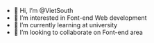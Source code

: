 - 👋 Hi, I’m @VietSouth
- 👀 I’m interested in Font-end Web development
- 🌱 I’m currently learning at university
- 💞️ I’m looking to collaborate on Font-end area

<!---
VietSouth/VietSouth is a ✨ special ✨ repository because its `README.md` (this file) appears on your GitHub profile.
You can click the Preview link to take a look at your changes.
--->
